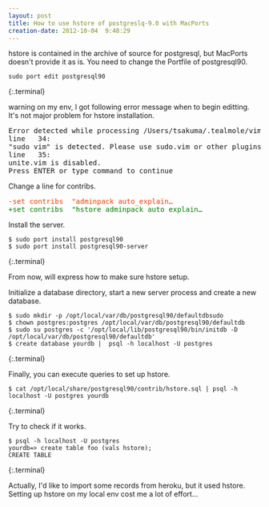 ```yaml
---
layout: post
title: How to use hstore of postgreslq-9.0 with MacPorts
creation-date: 2012-10-04  9:48:29
---
```

hstore is contained in the archive of source for postgresql, but MacPorts doesn't provide it as is.
You need to change the Portfile of postgresql90.

    sudo port edit postgresql90
{:.terminal}

<span class="label label-warning">warning</span> on my env, I got following error message when to begin editting. It's not major problem for hstore installation.

<pre class="terminal">
Error detected while processing /Users/tsakuma/.tealmole/vim/bundle/unite.vim/plugin/unite.vim:
line   34:
"sudo vim" is detected. Please use sudo.vim or other plugins instead.
line   35:
unite.vim is disabled.
Press ENTER or type command to continue
</pre>

Change a line for contribs.
<pre>
<span style="color: #F04000">-set contribs  "adminpack auto_explain…</span>
<span style="color: #008000">+set contribs  "hstore adminpack auto_explain…</span>
</pre>

Install the server.

    $ sudo port install postgresql90
    $ sudo port install postgresql90-server
{:.terminal}

From now, will express how to make sure hstore setup.

Initialize a database directory, start a new server process and create a new database.

    $ sudo mkdir -p /opt/local/var/db/postgresql90/defaultdbsudo
    $ chown postgres:postgres /opt/local/var/db/postgresql90/defaultdb
    $ sudo su postgres -c '/opt/local/lib/postgresql90/bin/initdb -D /opt/local/var/db/postgresql90/defaultdb'
    $ create database yourdb |  psql -h localhost -U postgres
{:.terminal}

Finally, you can execute queries to set up hstore. 

    $ cat /opt/local/share/postgresql90/contrib/hstore.sql | psql -h localhost -U postgres yourdb
{:.terminal}

Try to check if it works.

    $ psql -h localhost -U postgres
    yourdb=> create table foo (vals hstore);
    CREATE TABLE
{:.terminal}


Actually, I'd like to import some records from heroku, but it used hstore.
Setting up hstore on my local env cost me a lot of effort...

